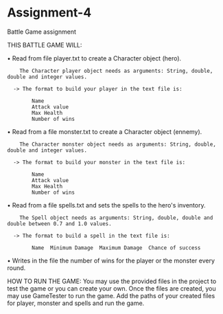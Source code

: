 # Assignment-4
Battle Game assignment

THIS BATTLE GAME WILL: 

• Read from file player.txt to create a Character object (hero).

        The Character player object needs as arguments: String, double, double and integer values.
        
      -> The format to build your player in the text file is:
      
            Name
            Attack value
            Max Health
            Number of wins
            
• Read from a file monster.txt to create a Character object (ennemy).

        The Character monster object needs as arguments: String, double, double and integer values.
        
      -> The format to build your monster in the text file is:
      
            Name
            Attack value
            Max Health
            Number of wins
            
• Read from a file spells.txt and sets the spells to the hero's inventory.

        The Spell object needs as arguments: String, double, double and double between 0.7 and 1.0 values.
	
      -> The format to build a spell in the text file is:
      
            Name  Minimum Damage  Maximum Damage  Chance of success
            
• Writes in the file the number of wins for the player or the monster every round.

HOW TO RUN THE GAME:
You may use the provided files in the project to test the game or you can create your own. Once the files are created, you may use GameTester to run the game.
Add the paths of your created files for player, monster and spells and run the game.
